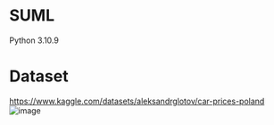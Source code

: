 # SUML

Python 3.10.9

# Dataset 
https://www.kaggle.com/datasets/aleksandrglotov/car-prices-poland
![image](https://github.com/szymros/SUML/assets/101177807/251af4be-4579-4a46-a35a-270f5ccbfd67)

